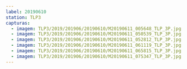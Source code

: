```yaml
---
label: 20190610
station: TLP3
capturas:
  - imagem: TLP3/2019/201906/20190610/M20190611_005648_TLP_3P.jpg
  - imagem: TLP3/2019/201906/20190610/M20190611_050539_TLP_3P.jpg
  - imagem: TLP3/2019/201906/20190610/M20190611_052812_TLP_3P.jpg
  - imagem: TLP3/2019/201906/20190610/M20190611_061119_TLP_3P.jpg
  - imagem: TLP3/2019/201906/20190610/M20190611_065815_TLP_3P.jpg
  - imagem: TLP3/2019/201906/20190610/M20190611_075347_TLP_3P.jpg
---
```


